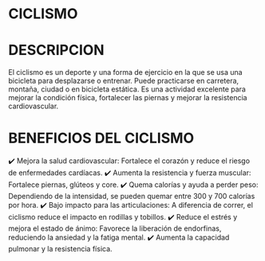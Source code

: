 # CICLISMO 

# DESCRIPCION 
El ciclismo es un deporte y una forma de ejercicio en la que se usa una bicicleta para desplazarse o entrenar. Puede practicarse en carretera, montaña, ciudad o en bicicleta estática. Es una actividad excelente para mejorar la condición física, fortalecer las piernas y mejorar la resistencia cardiovascular.

# BENEFICIOS DEL CICLISMO
✔️ Mejora la salud cardiovascular: Fortalece el corazón y reduce el riesgo de enfermedades cardíacas.
✔️ Aumenta la resistencia y fuerza muscular: Fortalece piernas, glúteos y core.
✔️ Quema calorías y ayuda a perder peso: Dependiendo de la intensidad, se pueden quemar entre 300 y 700 calorías por hora.
✔️ Bajo impacto para las articulaciones: A diferencia de correr, el ciclismo reduce el impacto en rodillas y tobillos.
✔️ Reduce el estrés y mejora el estado de ánimo: Favorece la liberación de endorfinas, reduciendo la ansiedad y la fatiga mental.
✔️ Aumenta la capacidad pulmonar y la resistencia física.
